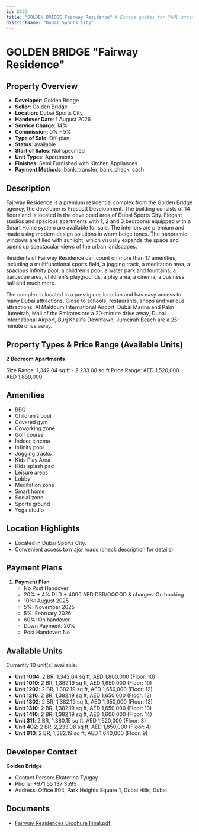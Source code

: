 ```yaml
---
id: 2333
title: "GOLDEN BRIDGE Fairway Residence" # Escape quotes for YAML string
districtName: "Dubai Sports City"
---
```


# GOLDEN BRIDGE "Fairway Residence"

## Property Overview
- **Developer**: Golden Bridge
- **Seller**: Golden Bridge
- **Location**: Dubai Sports City
- **Handover Date**: 1 August 2026
- **Service Charge**: 14%
- **Commission**: 0% - 5%
- **Type of Sale**: Off-plan
- **Status**: available
- **Start of Sales**: Not specified
- **Unit Types**: Apartments
- **Finishes**: Semi Furnished with Kitchen Appliances
- **Payment Methods**: bank_transfer, bank_check, cash

## Description
Fairway Residence is a premium residential complex from the Golden Bridge agency, the developer is Prescott Development. The building consists of 14 floors and is located in the developed area of Dubai Sports City. Elegant studios and spacious apartments with 1, 2 and 3 bedrooms equipped with a Smart Home system are available for sale. The interiors are premium and made using modern design solutions in warm beige tones. The panoramic windows are filled with sunlight, which visually expands the space and opens up spectacular views of the urban landscapes.

Residents of Fairway Residence can count on more than 17 amenities, including a multifunctional sports field, a jogging track, a meditation area, a spacious infinity pool, a children's pool, a water park and fountains, a barbecue area, children's playgrounds, a play area, a cinema, a business hall and much more.

The complex is located in a prestigious location and has easy access to many Dubai attractions. Close to schools, restaurants, shops and various attractions. Al Maktoum International Airport, Dubai Marina and Palm Jumeirah, Mall of the Emirates are a 20-minute drive away, Dubai International Airport, Burj Khalifa Downtown, Jumeirah Beach are a 25-minute drive away.

## Property Types & Price Range (Available Units)
**2 Bedroom Apartments**

Size Range: 1,342.04 sq ft - 2,233.08 sq ft
Price Range: AED 1,520,000 - AED 1,850,000

## Amenities
- BBQ
- Children’s pool
- Covered gym
- Coworking zone
- Golf course
- Indoor cinema
- Infinity pool
- Jogging tracks
- Kids Play Area
- Kids splash pad
- Leisure areas
- Lobby
- Meditation zone
- Smart home
- Social zone
- Sports ground
- Yoga studio

## Location Highlights
- Located in Dubai Sports City.
- Convenient access to major roads (check description for details).

## Payment Plans
1. **Payment Plan**
   - No Post Handover
   - 20% + 4% DLD + 4000 AED DSR/OQOOD & charges: On booking
   - 10%: August 2025
   - 5%: November 2025
   - 5%: February 2026
   - 60%: On handover
   - Down Payment: 20%
   - Post Handover: No

## Available Units
Currently 10 unit(s) available:
- **Unit 1004**: 2 BR, 1,342.04 sq ft, AED 1,800,000 (Floor: 10)
- **Unit 1010**: 2 BR, 1,382.19 sq ft, AED 1,650,000 (Floor: 10)
- **Unit 1202**: 2 BR, 1,382.19 sq ft, AED 1,650,000 (Floor: 12)
- **Unit 1210**: 2 BR, 1,382.19 sq ft, AED 1,650,000 (Floor: 12)
- **Unit 1302**: 2 BR, 1,382.19 sq ft, AED 1,650,000 (Floor: 13)
- **Unit 1310**: 2 BR, 1,382.19 sq ft, AED 1,650,000 (Floor: 13)
- **Unit 1410**: 2 BR, 1,382.19 sq ft, AED 1,600,000 (Floor: 14)
- **Unit 311**: 2 BR, 1,380.15 sq ft, AED 1,520,000 (Floor: 3)
- **Unit 402**: 2 BR, 2,233.08 sq ft, AED 1,850,000 (Floor: 4)
- **Unit 910**: 2 BR, 1,382.19 sq ft, AED 1,640,000 (Floor: 9)

## Developer Contact
**Golden Bridge**
- Contact Person: Ekaterina Tyugay
- Phone: +971 55 137 3595
- Address: Office 804, Park Heights Square 1, Dubai Hills, Dubai

## Documents
- [Fairway Residences Brochure Final.pdf](https://cdn.geniemap.net/2024/07/02/rR87DCWzoYC45sBLI8gzd78IHye7FD9FO9oyfnXY.pdf)
